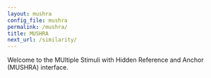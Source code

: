 ```yaml
---
layout: mushra
config_file: mushra
permalink: /mushra/
title: MUSHRA
next_url: /similarity/
---
```


Welcome to the MUltiple Stimuli with Hidden Reference and Anchor (MUSHRA) interface.
